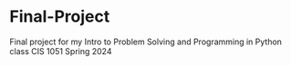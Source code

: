 # Final-Project
Final project for my Intro to Problem Solving and Programming in Python class CIS 1051 Spring 2024

